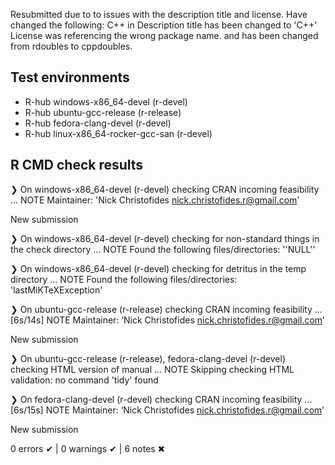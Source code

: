 
Resubmitted due to to issues with the description title and license.
Have changed the following:
  C++ in Description title has been changed to 'C++'
  License was referencing the wrong package name. 
  and has been changed from rdoubles to cppdoubles.

## Test environments
- R-hub windows-x86_64-devel (r-devel)
- R-hub ubuntu-gcc-release (r-release)
- R-hub fedora-clang-devel (r-devel)
- R-hub linux-x86_64-rocker-gcc-san (r-devel)

## R CMD check results
❯ On windows-x86_64-devel (r-devel)
  checking CRAN incoming feasibility ... NOTE
  Maintainer: 'Nick Christofides <nick.christofides.r@gmail.com>'
  
  New submission

❯ On windows-x86_64-devel (r-devel)
  checking for non-standard things in the check directory ... NOTE
  Found the following files/directories:
    ''NULL''

❯ On windows-x86_64-devel (r-devel)
  checking for detritus in the temp directory ... NOTE
  Found the following files/directories:
    'lastMiKTeXException'

❯ On ubuntu-gcc-release (r-release)
  checking CRAN incoming feasibility ... [6s/14s] NOTE
  Maintainer: ‘Nick Christofides <nick.christofides.r@gmail.com>’
  
  New submission

❯ On ubuntu-gcc-release (r-release), fedora-clang-devel (r-devel)
  checking HTML version of manual ... NOTE
  Skipping checking HTML validation: no command 'tidy' found

❯ On fedora-clang-devel (r-devel)
  checking CRAN incoming feasibility ... [6s/15s] NOTE
  Maintainer: ‘Nick Christofides <nick.christofides.r@gmail.com>’
  
  New submission

0 errors ✔ | 0 warnings ✔ | 6 notes ✖
